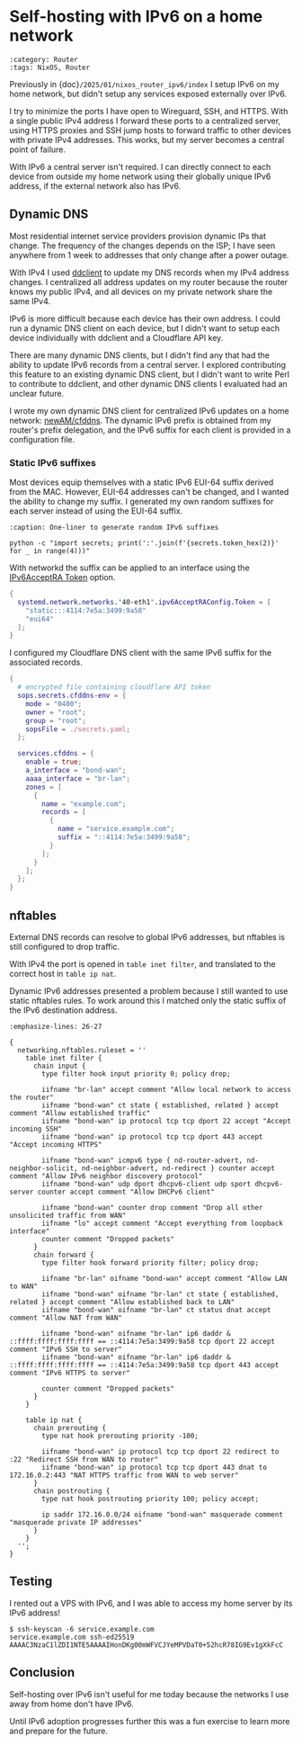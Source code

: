 <!-- vale off -->

# Self-hosting with IPv6 on a home network

```{blogpost} 2025-02-02
:category: Router
:tags: NixOS, Router
```

Previously in {doc}`/2025/01/nixos_router_ipv6/index` I setup IPv6 on my home network, but didn't setup any services exposed externally over IPv6.

I try to minimize the ports I have open to Wireguard, SSH, and HTTPS.
With a single public IPv4 address I forward these ports to a centralized server, using HTTPS proxies and SSH jump hosts to forward traffic to other devices with private IPv4 addresses.
This works, but my server becomes a central point of failure.

With IPv6 a central server isn't required.
I can directly connect to each device from outside my home network using their globally unique IPv6 address, if the external network also has IPv6.

## Dynamic DNS

Most residential internet service providers provision dynamic IPs that change.
The frequency of the changes depends on the ISP; I have seen anywhere from 1 week to addresses that only change after a power outage.

With IPv4 I used [ddclient] to update my DNS records when my IPv4 address changes.
I centralized all address updates on my router because the router knows my public IPv4, and all devices on my private network share the same IPv4.

IPv6 is more difficult because each device has their own address.
I could run a dynamic DNS client on each device, but I didn't want to setup each device individually with ddclient and a Cloudflare API key.

There are many dynamic DNS clients, but I didn't find any that had the ability to update IPv6 records from a central server.
I explored contributing this feature to an existing dynamic DNS client, but I didn't want to write Perl to contribute to ddclient, and other dynamic DNS clients I evaluated had an unclear future.

I wrote my own dynamic DNS client for centralized IPv6 updates on a home network: [newAM/cfddns].
The dynamic IPv6 prefix is obtained from my router's prefix delegation, and the IPv6 suffix for each client is provided in a configuration file.

[ddclient]: https://ddclient.net/
[newAM/cfddns]: https://github.com/newAM/cfddns

### Static IPv6 suffixes

Most devices equip themselves with a static IPv6 EUI-64 suffix derived from the MAC.
However, EUI-64 addresses can't be changed, and I wanted the ability to change my suffix.
I generated my own random suffixes for each server instead of using the EUI-64 suffix.

```{code-block}
:caption: One-liner to generate random IPv6 suffixes

python -c "import secrets; print(':'.join(f'{secrets.token_hex(2)}' for _ in range(4)))"
```

With networkd the suffix can be applied to an interface using the [IPv6AcceptRA Token] option.

```nix
{
  systemd.network.networks."40-eth1".ipv6AcceptRAConfig.Token = [
    "static:::4114:7e5a:3499:9a58"
    "eui64"
  ];
}
```

[IPv6AcceptRA Token]: https://www.freedesktop.org/software/systemd/man/latest/systemd.network.html#Token

I configured my Cloudflare DNS client with the same IPv6 suffix for the associated records.

```nix
{
  # encrypted file containing cloudflare API token
  sops.secrets.cfddns-env = {
    mode = "0400";
    owner = "root";
    group = "root";
    sopsFile = ./secrets.yaml;
  };

  services.cfddns = {
    enable = true;
    a_interface = "bond-wan";
    aaaa_interface = "br-lan";
    zones = [
      {
        name = "example.com";
        records = [
          {
            name = "service.example.com";
            suffix = "::4114:7e5a:3499:9a58";
          }
        ];
      }
    ];
  };
}
```

## nftables

External DNS records can resolve to global IPv6 addresses, but nftables is still configured to drop traffic.

With IPv4 the port is opened in `table inet filter`, and translated to the correct host in `table ip nat`.

Dynamic IPv6 addresses presented a problem because I still wanted to use static nftables rules.
To work around this I matched only the static suffix of the IPv6 destination address.

```{code-block} nix
:emphasize-lines: 26-27

{
  networking.nftables.ruleset = ''
    table inet filter {
      chain input {
        type filter hook input priority 0; policy drop;

        iifname "br-lan" accept comment "Allow local network to access the router"
        iifname "bond-wan" ct state { established, related } accept comment "Allow established traffic"
        iifname "bond-wan" ip protocol tcp tcp dport 22 accept "Accept incoming SSH"
        iifname "bond-wan" ip protocol tcp tcp dport 443 accept "Accept incoming HTTPS"

        iifname "bond-wan" icmpv6 type { nd-router-advert, nd-neighbor-solicit, nd-neighbor-advert, nd-redirect } counter accept comment "Allow IPv6 neighbor discovery protocol"
        iifname "bond-wan" udp dport dhcpv6-client udp sport dhcpv6-server counter accept comment "Allow DHCPv6 client"

        iifname "bond-wan" counter drop comment "Drop all other unsolicited traffic from WAN"
        iifname "lo" accept comment "Accept everything from loopback interface"
        counter comment "Dropped packets"
      }
      chain forward {
        type filter hook forward priority filter; policy drop;

        iifname "br-lan" oifname "bond-wan" accept comment "Allow LAN to WAN"
        iifname "bond-wan" oifname "br-lan" ct state { established, related } accept comment "Allow established back to LAN"
        iifname "bond-wan" oifname "br-lan" ct status dnat accept comment "Allow NAT from WAN"

        iifname "bond-wan" oifname "br-lan" ip6 daddr & ::ffff:ffff:ffff:ffff == ::4114:7e5a:3499:9a58 tcp dport 22 accept comment "IPv6 SSH to server"
        iifname "bond-wan" oifname "br-lan" ip6 daddr & ::ffff:ffff:ffff:ffff == ::4114:7e5a:3499:9a58 tcp dport 443 accept comment "IPv6 HTTPS to server"

        counter comment "Dropped packets"
      }
    }

    table ip nat {
      chain prerouting {
        type nat hook prerouting priority -100;

        iifname "bond-wan" ip protocol tcp tcp dport 22 redirect to :22 "Redirect SSH from WAN to router"
        iifname "bond-wan" ip protocol tcp tcp dport 443 dnat to 172.16.0.2:443 "NAT HTTPS traffic from WAN to web server"
      }
      chain postrouting {
        type nat hook postrouting priority 100; policy accept;

        ip saddr 172.16.0.0/24 oifname "bond-wan" masquerade comment "masquerade private IP addresses"
      }
    }
  '';
}
```

## Testing

I rented out a VPS with IPv6, and I was able to access my home server by its IPv6 address!

```console
$ ssh-keyscan -6 service.example.com
service.example.com ssh-ed25519 AAAAC3NzaC1lZDI1NTE5AAAAIHonDKg00mWFVCJYeMPVDaT0+52hcR78IG9Ev1gXkFcC
```

## Conclusion

Self-hosting over IPv6 isn't useful for me today because the networks I use away from home don't have IPv6.

Until IPv6 adoption progresses further this was a fun exercise to learn more and prepare for the future.
